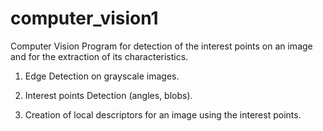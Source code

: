 # computer_vision1

Computer Vision Program for detection of the interest points on an image and for the extraction of its characteristics.

1) Edge Detection on grayscale images.

2) Interest points Detection (angles, blobs).

3) Creation of local descriptors for an image using the interest points.




